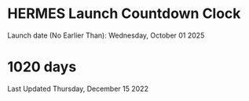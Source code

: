 # HERMES Launch Countdown Clock

Launch date (No Earlier Than): Wednesday, October 01 2025
# 1020 days

Last Updated Thursday, December 15 2022